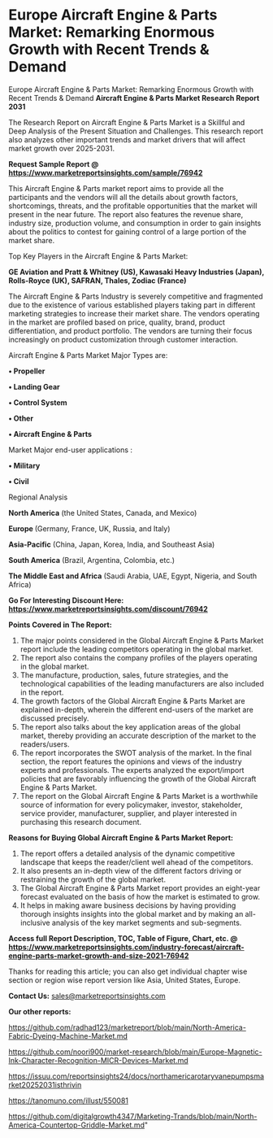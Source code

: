 # Europe Aircraft Engine & Parts Market: Remarking Enormous Growth with Recent Trends & Demand
Europe Aircraft Engine & Parts Market: Remarking Enormous Growth with Recent Trends & Demand
<strong>Aircraft Engine & Parts Market Research Report 2031</strong>

The Research Report on Aircraft Engine & Parts Market is a Skillful and Deep Analysis of the Present Situation and Challenges. This research report also analyzes other important trends and market drivers that will affect market growth over 2025-2031.

<strong>Request Sample Report @ <a href=https://www.marketreportsinsights.com/sample/76942>https://www.marketreportsinsights.com/sample/76942</a></strong>

This Aircraft Engine & Parts market report aims to provide all the participants and the vendors will all the details about growth factors, shortcomings, threats, and the profitable opportunities that the market will present in the near future. The report also features the revenue share, industry size, production volume, and consumption in order to gain insights about the politics to contest for gaining control of a large portion of the market share.

Top Key Players in the Aircraft Engine & Parts Market:

<strong>GE Aviation and Pratt & Whitney (US), Kawasaki Heavy Industries (Japan), Rolls-Royce (UK), SAFRAN, Thales, Zodiac (France)</strong>

The Aircraft Engine & Parts Industry is severely competitive and fragmented due to the existence of various established players taking part in different marketing strategies to increase their market share. The vendors operating in the market are profiled based on price, quality, brand, product differentiation, and product portfolio. The vendors are turning their focus increasingly on product customization through customer interaction.

Aircraft Engine & Parts Market Major Types are:

<strong>• Propeller

• Landing Gear

• Control System

• Other

• Aircraft Engine & Parts</strong>

Market Major end-user applications :

<strong>• Military

• Civil</strong>

Regional Analysis

</u><strong><b>North America</b></strong> (the United States, Canada, and Mexico)

<strong><b>Europe </b></strong>(Germany, France, UK, Russia, and Italy)

<strong><b>Asia-Pacific</b></strong> (China, Japan, Korea, India, and Southeast Asia)

<strong><b>South America</b></strong> (Brazil, Argentina, Colombia, etc.)

<strong><b>The Middle East and Africa</b></strong> (Saudi Arabia, UAE, Egypt, Nigeria, and South Africa)

<strong>Go For Interesting Discount Here: <a href=https://www.marketreportsinsights.com/discount/76942>https://www.marketreportsinsights.com/discount/76942</a></strong>

<strong>Points Covered in The Report:</strong>
<ol>
  <li>The major points considered in the Global Aircraft Engine & Parts Market report include the leading competitors operating in the global market.</li>
  <li>The report also contains the company profiles of the players operating in the global market.</li>
  <li>The manufacture, production, sales, future strategies, and the technological capabilities of the leading manufacturers are also included in the report.</li>
  <li>The growth factors of the Global Aircraft Engine & Parts Market are explained in-depth, wherein the different end-users of the market are discussed precisely.</li>
  <li>The report also talks about the key application areas of the global market, thereby providing an accurate description of the market to the readers/users.</li>
  <li>The report incorporates the SWOT analysis of the market. In the final section, the report features the opinions and views of the industry experts and professionals. The experts analyzed the export/import policies that are favorably influencing the growth of the Global Aircraft Engine & Parts Market.</li>
  <li>The report on the Global Aircraft Engine & Parts Market is a worthwhile source of information for every policymaker, investor, stakeholder, service provider, manufacturer, supplier, and player interested in purchasing this research document.</li>
</ol>
<strong>Reasons for Buying Global Aircraft Engine & Parts Market Report:</strong>

<ol>
  <li>The report offers a detailed analysis of the dynamic competitive landscape that keeps the reader/client well ahead of the competitors.</li>
  <li>It also presents an in-depth view of the different factors driving or restraining the growth of the global market.</li>
  <li>The Global Aircraft Engine & Parts Market report provides an eight-year forecast evaluated on the basis of how the market is estimated to grow.</li>
  <li>It helps in making aware business decisions by having providing thorough insights insights into the global market and by making an all-inclusive analysis of the key market segments and sub-segments.</li>
</ol>
<strong>Access full Report Description, TOC, Table of Figure, Chart, etc. @ <a href=https://www.marketreportsinsights.com/industry-forecast/aircraft-engine-parts-market-growth-and-size-2021-76942>https://www.marketreportsinsights.com/industry-forecast/aircraft-engine-parts-market-growth-and-size-2021-76942</a></strong>


Thanks for reading this article; you can also get individual chapter wise section or region wise report version like Asia, United States, Europe.

<strong>Contact Us:</strong>
sales@marketreportsinsights.com

<strong>Our other reports:</strong>

<a href=https://github.com/radhad123/marketreport/blob/main/North-America-Fabric-Dyeing-Machine-Market.md>https://github.com/radhad123/marketreport/blob/main/North-America-Fabric-Dyeing-Machine-Market.md</a>

<a href=https://github.com/noori900/market-research/blob/main/Europe-Magnetic-Ink-Character-Recognition-MICR-Devices-Market.md>https://github.com/noori900/market-research/blob/main/Europe-Magnetic-Ink-Character-Recognition-MICR-Devices-Market.md</a>

<a href=https://issuu.com/reportsinsights24/docs/northamericarotaryvanepumpsmarket20252031isthrivin>https://issuu.com/reportsinsights24/docs/northamericarotaryvanepumpsmarket20252031isthrivin</a>

<a href=https://tanomuno.com/illust/550081>https://tanomuno.com/illust/550081</a>

<a href=https://github.com/digitalgrowth4347/Marketing-Trands/blob/main/North-America-Countertop-Griddle-Market.md>https://github.com/digitalgrowth4347/Marketing-Trands/blob/main/North-America-Countertop-Griddle-Market.md</a>"
